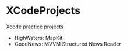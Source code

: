 # XCodeProjects
Xcode practice projects

- HighWaters: MapKit
- GoodNews: MVVM Structured News Reader
